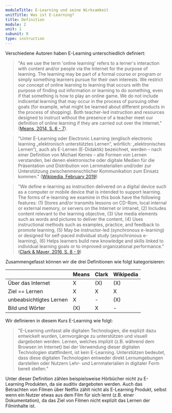 ```yaml
---
moduleTitle: E-Learning und seine Wirksamkeit
unitTitle: Was ist E-Learning?
title: Definition 
module: 2
unit: 1
subunit: 0
type: instruction
---
```


Verschiedene Autoren haben E-Learning unterschiedlich definiert: 

> "As we use the term 'online learning' refers to a lerner's interaction with content and/or people via the Internet for the purpose of learning. The learning may be part of a formal course or program or simply something learners pursue for their own interests. We restrict our concept of online learning to learning that occurs with the purpose of finding out information or learning to do something, even if that something is how to play an online game. We do not include indicental learning that may occur in the process of pursuing other goals (for example, what might be learned about different products in the process of shopping). Both teacher-led instruction and resources designed to instruct without the presence of a teacher meet our definition of online learning if they are carried out over the Internet." ([Means, 2014, S. 6 - 7](https://www.taylorfrancis.com/books/9781136216589)). 

> "Unter E-Learning oder Electronic Learning (englisch electronic learning „elektronisch unterstütztes Lernen“, wörtlich: „elektronisches Lernen“), auch als E-Lernen (E-Didaktik) bezeichnet, werden – nach einer Definition von Michael Kerres – alle Formen von Lernen verstanden, bei denen elektronische oder digitale Medien für die Präsentation und Distribution von Lernmaterialien und/oder zur Unterstützung zwischenmenschlicher Kommunikation zum Einsatz kommen." ([Wikipedia, February 2019](https://de.wikipedia.org/wiki/E-Learning))

> "We define e-learning as instruction delivered on a digital device such as a computer or mobile device that is intended to support learning. The forms of e-learning we examine in this book have the following features: (1) Stores and/or transmits lessons on CD-Rom, local internal or external memory, or servers on the Internet or intranet, (2) Includes content relevant to the learning objective, (3) Use media elements such as words and pictures to deliver the content, (4) Uses instructional methods such as examples, practice, and feedback to promote learning, (5) May be instructor-led (synchronous e-learning) or designed for self-paced individual study (asynchronous e-learning), (6) Helps learners build new knowledge and skills linked to individual learning goals or to improved organizational performance." ([Clark & Mayer, 2016, S. 8 - 9](https://www.wiley.com/en-us/e+Learning+and+the+Science+of+Instruction%3A+Proven+Guidelines+for+Consumers+and+Designers+of+Multimedia+Learning%2C+4th+Edition-p-9781119158660))

Zusammengefasst können wir die drei Definitionen wie folgt kategorisieren:


|                         | Means | Clark | Wikipedia |
|-------------------------|-------|-------|-----------|
| Über das Internet       | X     | (X)   | (X)       |
| Ziel == Lernen          | X     | X     | X         |
| unbeabsichtigtes Lernen | X     | -     | (X)       |
| Bild und Wörter         | (X)   | X     | -         |


Wir definieren in diesem Kurs E-Learning wie folgt:

> "E-Learning umfasst alle digitalen Technologien, die explizit dazu entwickelt wurden, Lernvorgänge zu unterstützen und visuell dargeboten werden. Lernen, welches implizit (z.B. während dem Browsen im Internet) bei der Verwendung dieser digitalen Technologien stattfindent, ist kein E-Learning. Unterstützen bedeutet, dass diese digitalen Technologien entweder direkt Lernumgebungen darstellen oder Nutzern Lehr- und Lernmaterialien in digitaler Form bereit stellen."

Unter dieser Definition zählen beispielsweise Hörbücher nicht zu E-Learning Produkten, da sie auditiv dargeboten werden. Auch das Betrachten von Filmen über Netflix zählt nicht als E-Learning Produkt, selbst wenn ein Nutzer etwas aus dem Film für sich lernt (z.B. einer Dokumentation), da das Ziel von Filmen nicht explizit das Lernen der Filminhalte ist.
